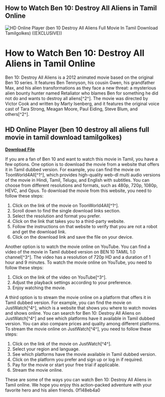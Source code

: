 ## How to Watch Ben 10: Destroy All Aliens in Tamil Online

 
![HD Online Player (ben 10 Destroy All Aliens Full Movie In Tamil Download Tamilgolkes) ((EXCLUSIVE))](https://encrypted-tbn0.gstatic.com/images?q=tbn:ANd9GcQ97vnStcZ-AOO9Q3x369bR4WA9i9dcHp61b_dA_kqYgG2dRVaz9g0dm-8)

 
# How to Watch Ben 10: Destroy All Aliens in Tamil Online
 
Ben 10: Destroy All Aliens is a 2012 animated movie based on the original Ben 10 series. It features Ben Tennyson, his cousin Gwen, his grandfather Max, and his alien transformations as they face a new threat: a mysterious alien bounty hunter named Retaliator who blames Ben for something he did not do and wants to destroy all aliens[^2^]. The movie was directed by Victor Cook and written by Marty Isenberg, and it features the original voice cast of Tara Strong, Meagan Moore, Paul Eiding, Steve Blum, and others[^2^].
 
## HD Online Player (ben 10 destroy all aliens full movie in tamil download tamilgolkes)


[**Download File**](https://www.google.com/url?q=https%3A%2F%2Fshurll.com%2F2tKd8q&sa=D&sntz=1&usg=AOvVaw1AY301lPHDB85ik0bAt-4V)

 
If you are a fan of Ben 10 and want to watch this movie in Tamil, you have a few options. One option is to download the movie from a website that offers it in Tamil dubbed version. For example, you can find the movie on ToonWorld4All[^1^], which provides high-quality web-dl multi audio versions of the movie in Hindi, Tamil, Telugu, and English with subtitles. You can choose from different resolutions and formats, such as 480p, 720p, 1080p, HEVC, and Opus. To download the movie from this website, you need to follow these steps:
 
1. Click on the link of the movie on ToonWorld4All[^1^].
2. Scroll down to find the single download links section.
3. Select the resolution and format you prefer.
4. Click on the link that takes you to a third-party website.
5. Follow the instructions on that website to verify that you are not a robot and get the download link.
6. Click on the download link and save the file on your device.

Another option is to watch the movie online on YouTube. You can find a video of the movie in Tamil dubbed version on BEN 10 TAMIL 1.0 channel[^3^]. The video has a resolution of 720p HD and a duration of 1 hour and 9 minutes. To watch the movie online on YouTube, you need to follow these steps:

1. Click on the link of the video on YouTube[^3^].
2. Adjust the playback settings according to your preference.
3. Enjoy watching the movie.

A third option is to stream the movie online on a platform that offers it in Tamil dubbed version. For example, you can find the movie on JustWatch[^4^], which is a website that shows you where to watch movies and shows online. You can search for Ben 10: Destroy All Aliens on JustWatch[^4^] and see which platforms have it available in Tamil dubbed version. You can also compare prices and quality among different platforms. To stream the movie online on JustWatch[^4^], you need to follow these steps:

1. Click on the link of the movie on JustWatch[^4^].
2. Select your region and language.
3. See which platforms have the movie available in Tamil dubbed version.
4. Click on the platform you prefer and sign up or log in if required.
5. Pay for the movie or start your free trial if applicable.
6. Stream the movie online.

These are some of the ways you can watch Ben 10: Destroy All Aliens in Tamil online. We hope you enjoy this action-packed adventure with your favorite hero and his alien friends.
 0f148eb4a0
